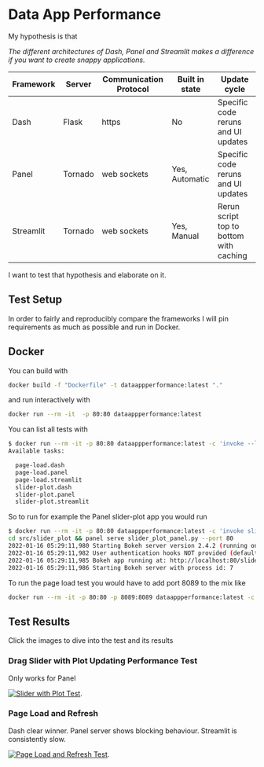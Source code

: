 # Data App Performance

My hypothesis is that

*The different architectures of Dash, Panel and Streamlit makes a difference if you want to create snappy applications.*

|Framework | Server | Communication Protocol | Built in state | Update cycle|
|-|-|-|-|-|
|Dash|Flask|https|No|Specific code reruns and UI updates|
|Panel|Tornado|web sockets|Yes, Automatic|Specific code reruns and UI updates|
|Streamlit|Tornado|web sockets|Yes, Manual|Rerun script top to bottom with caching|

I want to test that hypothesis and elaborate on it.

## Test Setup

In order to fairly and reproducibly compare the frameworks I will pin requirements as much as possible and run in Docker.

## Docker

You can build with

```bash
docker build -f "Dockerfile" -t dataappperformance:latest "."
```

and run interactively with

```bash
docker run --rm -it  -p 80:80 dataappperformance:latest
```

You can list all tests with

```bash
$ docker run --rm -it -p 80:80 dataappperformance:latest -c 'invoke --list'
Available tasks:

  page-load.dash
  page-load.panel
  page-load.streamlit
  slider-plot.dash
  slider-plot.panel
  slider-plot.streamlit
```

So to run for example the Panel slider-plot app you would run

```bash
$ docker run --rm -it -p 80:80 dataappperformance:latest -c 'invoke slider-plot.panel'
cd src/slider_plot && panel serve slider_plot_panel.py --port 80
2022-01-16 05:29:11,980 Starting Bokeh server version 2.4.2 (running on Tornado 6.1)
2022-01-16 05:29:11,982 User authentication hooks NOT provided (default user enabled)
2022-01-16 05:29:11,985 Bokeh app running at: http://localhost:80/slider_plot_panel
2022-01-16 05:29:11,986 Starting Bokeh server with process id: 7
```

To run the page load test you would have to add port 8089 to the mix like

```bash
docker run --rm -it -p 80:80 -p 8089:8089 dataappperformance:latest -c 'invoke page-load.panel'
```

## Test Results

Click the images to dive into the test and its results

### Drag Slider with Plot Updating Performance Test

Only works for Panel

[![Slider with Plot Test](https://user-images.githubusercontent.com/42288570/149649081-f4bc0c64-1a9f-466c-95f5-3cbbafe273cb.gif)](https://github.com/MarcSkovMadsen/data-app-performance/issues/1).

### Page Load and Refresh

Dash clear winner. Panel server shows blocking behaviour. Streamlit is consistently slow.

[![Page Load and Refresh Test](https://user-images.githubusercontent.com/42288570/149675838-62a2075d-36c8-44c6-b5ea-61f75446ea49.gif)](https://github.com/MarcSkovMadsen/data-app-performance/issues/2).
